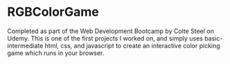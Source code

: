 # RGBColorGame
Completed as part of the Web Development Bootcamp by Colte Steel on Udemy. This is one of the first projects I worked on, and simply uses basic-intermediate html, css, and javascript to create an interactive color picking game which runs in your browser.
